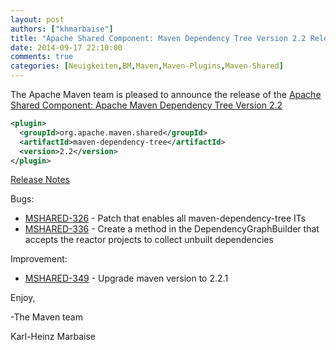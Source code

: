 ```yaml
---
layout: post
authors: ["khmarbaise"]
title: "Apache Shared Component: Maven Dependency Tree Version 2.2 Released"
date: 2014-09-17 22:10:00
comments: true
categories: [Neuigkeiten,BM,Maven,Maven-Plugins,Maven-Shared]
---
```

The Apache Maven team is pleased to announce the release of the 
[Apache Shared Component: Apache Maven Dependency Tree Version 2.2](https://maven.apache.org/shared/maven-dependency-tree/)


```xml
<plugin>
  <groupId>org.apache.maven.shared</groupId>
  <artifactId>maven-dependency-tree</artifactId>
  <version>2.2</version>
</plugin>
```

<!-- more -->

[Release Notes](http://jira.codehaus.org/secure/ReleaseNote.jspa?projectId=11761&version=19225)

Bugs:

 * [MSHARED-326](https://issues.apache.org/jira/browse/MSHARED-326) - Patch that enables all maven-dependency-tree ITs
 * [MSHARED-336](https://issues.apache.org/jira/browse/MSHARED-336) - Create a method in the DependencyGraphBuilder that accepts the reactor projects to collect unbuilt dependencies

Improvement:

 * [MSHARED-349](https://issues.apache.org/jira/browse/MSHARED-349) - Upgrade maven version to 2.2.1


Enjoy,

-The Maven team

Karl-Heinz Marbaise
